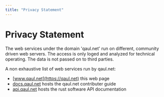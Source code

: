 ```yaml
---
title: "Privacy Statement"
---
```

# Privacy Statement

The web services under the domain 'qaul.net' run on different, community driven web servers. The access is only loged and analyzed for technical operating. The data is not passed on to third parties.

A non exhaustive list of web services run by qaul.net:

* [www.qaul.net](https://qaul.net) this web page
* [docs.qaul.net](https://docs.qaul.net) hosts the qaul.net contributer guide
* [api.qaul.net](https://api.qaul.net) hosts the rust software API documentation
